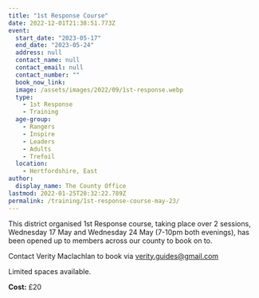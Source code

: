 ```yaml
---
title: "1st Response Course"
date: 2022-12-01T21:38:51.773Z
event:
  start_date: "2023-05-17"
  end_date: "2023-05-24"
  address: null
  contact_name: null
  contact_email: null
  contact_number: ""
  book_now_link: 
  image: /assets/images/2022/09/1st-response.webp
  type:
    - 1st Response
    - Training
  age-group:
    - Rangers
    - Inspire
    - Leaders
    - Adults
    - Trefoil
  location:
    - Hertfordshire, East
author:
  display_name: The County Office
lastmod: 2022-01-25T20:32:22.789Z
permalink: /training/1st-response-course-may-23/
---
```

This district organised 1st Response course, taking place over 2 sessions, Wednesday 17 May and Wednesday 24 May (7-10pm both evenings), has been opened up to members across our county to book on to.

Contact Verity Maclachlan to book via <verity.guides@gmail.com>

Limited spaces available.

**Cost:** £20
